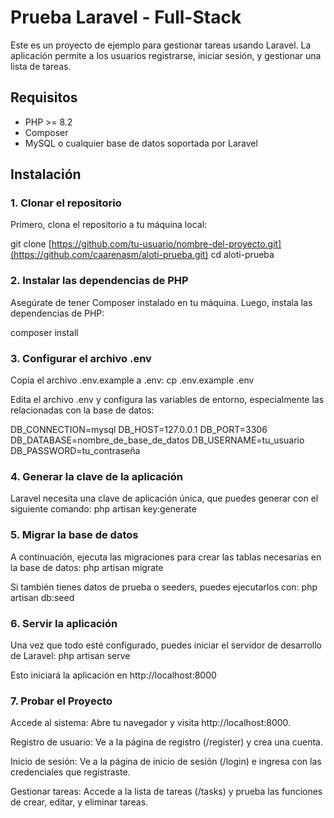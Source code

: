# Prueba Laravel - Full-Stack

Este es un proyecto de ejemplo para gestionar tareas usando Laravel. La aplicación permite a los usuarios registrarse, iniciar sesión, y gestionar una lista de tareas.

## Requisitos

- PHP >= 8.2
- Composer
- MySQL o cualquier base de datos soportada por Laravel

## Instalación

### 1. Clonar el repositorio

Primero, clona el repositorio a tu máquina local:

git clone [https://github.com/tu-usuario/nombre-del-proyecto.git](https://github.com/caarenasm/aloti-prueba.git)
cd aloti-prueba

### 2. Instalar las dependencias de PHP

Asegúrate de tener Composer instalado en tu máquina. Luego, instala las dependencias de PHP:

composer install

### 3. Configurar el archivo .env

Copia el archivo .env.example a .env:
cp .env.example .env

Edita el archivo .env y configura las variables de entorno, especialmente las relacionadas con la base de datos:

DB_CONNECTION=mysql
DB_HOST=127.0.0.1
DB_PORT=3306
DB_DATABASE=nombre_de_base_de_datos
DB_USERNAME=tu_usuario
DB_PASSWORD=tu_contraseña

### 4. Generar la clave de la aplicación

Laravel necesita una clave de aplicación única, que puedes generar con el siguiente comando:
php artisan key:generate

### 5. Migrar la base de datos

A continuación, ejecuta las migraciones para crear las tablas necesarias en la base de datos:
php artisan migrate

Si también tienes datos de prueba o seeders, puedes ejecutarlos con:
php artisan db:seed

### 6. Servir la aplicación

Una vez que todo esté configurado, puedes iniciar el servidor de desarrollo de Laravel:
php artisan serve

Esto iniciará la aplicación en http://localhost:8000

### 7. Probar el Proyecto

Accede al sistema: Abre tu navegador y visita http://localhost:8000.

Registro de usuario: Ve a la página de registro (/register) y crea una cuenta.

Inicio de sesión: Ve a la página de inicio de sesión (/login) e ingresa con las credenciales que registraste.

Gestionar tareas: Accede a la lista de tareas (/tasks) y prueba las funciones de crear, editar, y eliminar tareas.
